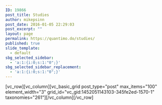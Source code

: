 ```yaml
---
ID: 19866
post_title: Studies
author: mikepsinn
post_date: 2016-01-05 22:29:03
post_excerpt: ""
layout: page
permalink: https://quantimo.do/studies/
published: true
slide_template:
  - default
sbg_selected_sidebar:
  - 'a:1:{i:0;s:1:"0";}'
sbg_selected_sidebar_replacement:
  - 'a:1:{i:0;s:1:"0";}'
---
```

[vc_row][vc_column][vc_basic_grid post_type="post" max_items="100" element_width="3" grid_id="vc_gid:1452051143103-345fe2ed-1570-1" taxonomies="261"][/vc_column][/vc_row]